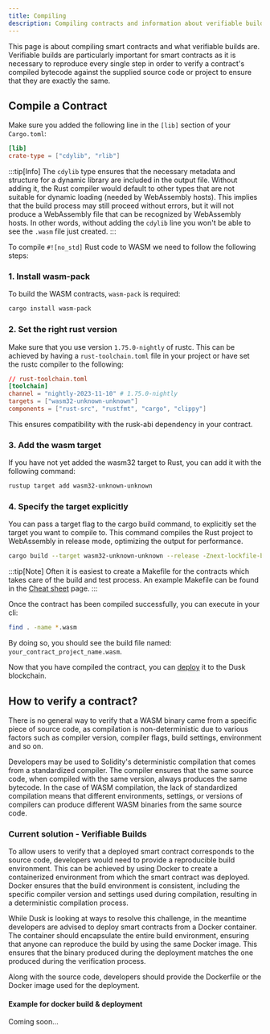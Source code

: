 ```yaml
---
title: Compiling
description: Compiling contracts and information about verifiable builds.
---
```


This page is about compiling smart contracts and what verifiable builds are. Verifiable builds are particularly important for smart contracts as it is necessary to reproduce every single step in order to verify a contract's compiled bytecode against the supplied source code or project to ensure that they are exactly the same.

## Compile a Contract

Make sure you added the following line in the `[lib]` section of your `Cargo.toml`:

```toml
[lib]
crate-type = ["cdylib", "rlib"]
```
:::tip[Info]
The `cdylib` type ensures that the necessary metadata and structure for a dynamic library are included in the output file. Without adding it, the Rust compiler would default to other types that are not suitable for dynamic loading (needed by WebAssembly hosts). This implies that the build process may still proceed without errors, but it will not produce a WebAssembly file that can be recognized by WebAssembly hosts. In other words, without adding the `cdylib` line you won't be able to see the `.wasm` file just created.
:::

To compile `#![no_std]` Rust code to WASM we need to follow the following steps:

### 1. Install wasm-pack

To build the WASM contracts, `wasm-pack` is required:

```bash title="Terminal"
cargo install wasm-pack
```

### 2. Set the right rust version

Make sure that you use version ``1.75.0-nightly`` of rustc. This can be achieved by having a ``rust-toolchain.toml`` file in your project or have set the rustc compiler to the following:

```toml
// rust-toolchain.toml
[toolchain]
channel = "nightly-2023-11-10" # 1.75.0-nightly
targets = ["wasm32-unknown-unknown"]
components = ["rust-src", "rustfmt", "cargo", "clippy"]
```

This ensures compatibility with the rusk-abi dependency in your contract. 

### 3. Add the wasm target

If you have not yet added the wasm32 target to Rust, you can add it with the following command:

```bash title="Terminal"
rustup target add wasm32-unknown-unknown
```

### 4. Specify the target explicitly

You can pass a target flag to the cargo build command, to explicitly set the target you want to compile to. This command compiles the Rust project to WebAssembly in release mode, optimizing the output for performance.

```bash title="Terminal"
cargo build --target wasm32-unknown-unknown --release -Znext-lockfile-bump
```

:::tip[Note]
Often it is easiest to create a Makefile for the contracts which takes care of the build and test process. An example Makefile can be found in the [Cheat sheet](/developer/smart-contract/cheat-sheet#example-makefile-to-compile-to-wasm) page.
:::

<!-- Another way of compiling is also possible with wasm-pack by using
```bash
wasm-pack build
```
For this you need to specify an additional dependency in your projects ``Cargo.toml`` file called [wasm-bindgen](https://crates.io/crates/wasm-bindgen).
-->

Once the contract has been compiled successfully, you can execute in your cli:

```bash title="Terminal"
find . -name *.wasm
```

By doing so, you should see the build file named: `your_contract_project_name.wasm`.

Now that you have compiled the contract, you can [deploy](03-deploying) it to the Dusk blockchain.

## How to verify a contract?

There is no general way to verify that a WASM binary came from a specific piece of source code, as compilation is non-deterministic due to various factors such as compiler version, compiler flags, build settings, environment and so on.

Developers may be used to Solidity's deterministic compilation that comes from a standardized compiler. The compiler ensures that the same source code, when compiled with the same version, always produces the same bytecode. In the case of WASM compilation, the lack of standardized compilation means that different environments, settings, or versions of compilers can produce different WASM binaries from the same source code.

### Current solution - Verifiable Builds

To allow users to verify that a deployed smart contract corresponds to the source code, developers would need to provide a reproducible build environment. This can be achieved by using Docker to create a containerized environment from which the smart contract was deployed. Docker ensures that the build environment is consistent, including the specific compiler version and settings used during compilation, resulting in a deterministic compilation process.

While Dusk is looking at ways to resolve this challenge, in the meantime developers are advised to deploy smart contracts from a Docker container. The container should encapsulate the entire build environment, ensuring that anyone can reproduce the build by using the same Docker image. This ensures that the binary produced during the deployment matches the one produced during the verification process.

Along with the source code, developers should provide the Dockerfile or the Docker image used for the deployment.

#### Example for docker build & deployment

Coming soon...